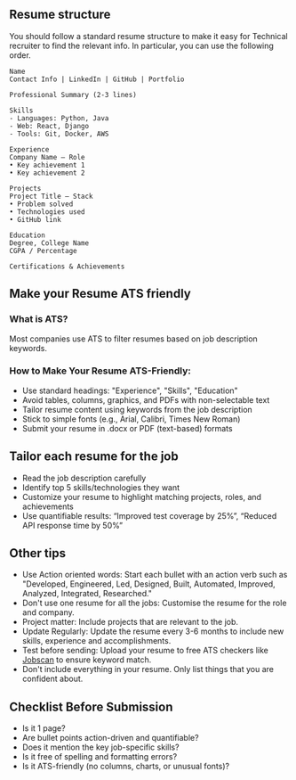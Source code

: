 ## Resume structure 
You should follow a standard resume structure to make it easy for Technical recruiter to find the relevant info. In particular, you can use the following order. 


```text
Name
Contact Info | LinkedIn | GitHub | Portfolio

Professional Summary (2-3 lines)

Skills
- Languages: Python, Java  
- Web: React, Django  
- Tools: Git, Docker, AWS

Experience  
Company Name – Role  
• Key achievement 1  
• Key achievement 2  

Projects  
Project Title – Stack  
• Problem solved  
• Technologies used  
• GitHub link

Education  
Degree, College Name  
CGPA / Percentage

Certifications & Achievements  
```

## Make your Resume ATS friendly

### What is ATS?
Most companies use ATS to filter resumes based on job description keywords.

### How to Make Your Resume ATS-Friendly:
- Use standard headings: "Experience", "Skills", "Education"
- Avoid tables, columns, graphics, and PDFs with non-selectable text
- Tailor resume content using keywords from the job description
- Stick to simple fonts (e.g., Arial, Calibri, Times New Roman)
- Submit your resume in .docx or PDF (text-based) formats

## Tailor each resume for the job 
- Read the job description carefully
- Identify top 5 skills/technologies they want
- Customize your resume to highlight matching projects, roles, and achievements
- Use quantifiable results: “Improved test coverage by 25%”, “Reduced API response time by 50%”

## Other tips 
- Use Action oriented words: Start each bullet with an action verb such as "Developed, Engineered, Led, Designed, Built, Automated, Improved, Analyzed, Integrated, Researched."
- Don't use one resume for all the jobs: Customise the resume for the role and company.
- Project matter: Include projects that are relevant to the job.
- Update Regularly: Update the resume every 3-6 months to include new skills, experience and accomplishments. 
- Test before sending: Upload your resume to free ATS checkers like [Jobscan](jobscan.co) to ensure keyword match.
- Don't include everything in your resume. Only list things that you are confident about.  

## Checklist Before Submission
- Is it 1 page?
- Are bullet points action-driven and quantifiable?
- Does it mention the key job-specific skills?
- Is it free of spelling and formatting errors?
- Is it ATS-friendly (no columns, charts, or unusual fonts)?


